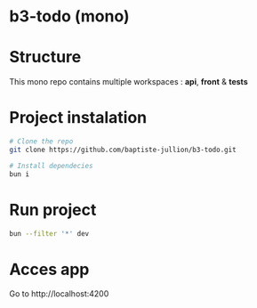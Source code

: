 # b3-todo (mono)

# Structure
This mono repo contains multiple workspaces : **api**, **front** & **tests**

# Project instalation
```sh
# Clone the repo
git clone https://github.com/baptiste-jullion/b3-todo.git
```

```sh
# Install dependecies
bun i
```

# Run project
```sh
bun --filter '*' dev
```

# Acces app
Go to http://localhost:4200